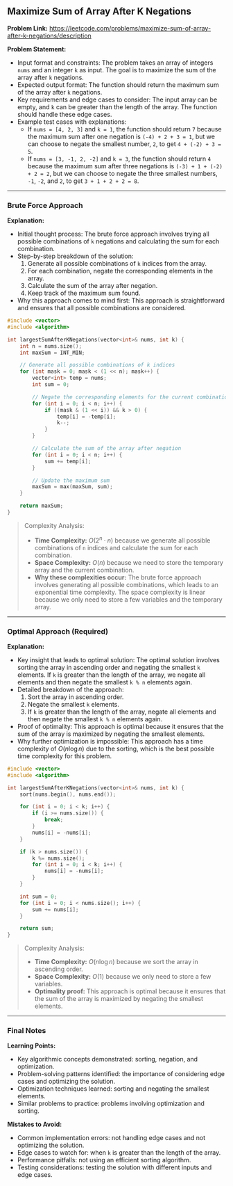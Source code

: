 ## Maximize Sum of Array After K Negations

**Problem Link:** https://leetcode.com/problems/maximize-sum-of-array-after-k-negations/description

**Problem Statement:**
- Input format and constraints: The problem takes an array of integers `nums` and an integer `k` as input. The goal is to maximize the sum of the array after `k` negations.
- Expected output format: The function should return the maximum sum of the array after `k` negations.
- Key requirements and edge cases to consider: The input array can be empty, and `k` can be greater than the length of the array. The function should handle these edge cases.
- Example test cases with explanations: 
    - If `nums = [4, 2, 3]` and `k = 1`, the function should return `7` because the maximum sum after one negation is `(-4) + 2 + 3 = 1`, but we can choose to negate the smallest number, `2`, to get `4 + (-2) + 3 = 5`.
    - If `nums = [3, -1, 2, -2]` and `k = 3`, the function should return `4` because the maximum sum after three negations is `(-3) + 1 + (-2) + 2 = 2`, but we can choose to negate the three smallest numbers, `-1`, `-2`, and `2`, to get `3 + 1 + 2 + 2 = 8`.

---

### Brute Force Approach

**Explanation:**
- Initial thought process: The brute force approach involves trying all possible combinations of `k` negations and calculating the sum for each combination.
- Step-by-step breakdown of the solution: 
    1. Generate all possible combinations of `k` indices from the array.
    2. For each combination, negate the corresponding elements in the array.
    3. Calculate the sum of the array after negation.
    4. Keep track of the maximum sum found.
- Why this approach comes to mind first: This approach is straightforward and ensures that all possible combinations are considered.

```cpp
#include <vector>
#include <algorithm>

int largestSumAfterKNegations(vector<int>& nums, int k) {
    int n = nums.size();
    int maxSum = INT_MIN;

    // Generate all possible combinations of k indices
    for (int mask = 0; mask < (1 << n); mask++) {
        vector<int> temp = nums;
        int sum = 0;

        // Negate the corresponding elements for the current combination
        for (int i = 0; i < n; i++) {
            if ((mask & (1 << i)) && k > 0) {
                temp[i] = -temp[i];
                k--;
            }
        }

        // Calculate the sum of the array after negation
        for (int i = 0; i < n; i++) {
            sum += temp[i];
        }

        // Update the maximum sum
        maxSum = max(maxSum, sum);
    }

    return maxSum;
}
```

> Complexity Analysis:
> - **Time Complexity:** $O(2^n \cdot n)$ because we generate all possible combinations of `n` indices and calculate the sum for each combination.
> - **Space Complexity:** $O(n)$ because we need to store the temporary array and the current combination.
> - **Why these complexities occur:** The brute force approach involves generating all possible combinations, which leads to an exponential time complexity. The space complexity is linear because we only need to store a few variables and the temporary array.

---

### Optimal Approach (Required)

**Explanation:**
- Key insight that leads to optimal solution: The optimal solution involves sorting the array in ascending order and negating the smallest `k` elements. If `k` is greater than the length of the array, we negate all elements and then negate the smallest `k % n` elements again.
- Detailed breakdown of the approach: 
    1. Sort the array in ascending order.
    2. Negate the smallest `k` elements.
    3. If `k` is greater than the length of the array, negate all elements and then negate the smallest `k % n` elements again.
- Proof of optimality: This approach is optimal because it ensures that the sum of the array is maximized by negating the smallest elements.
- Why further optimization is impossible: This approach has a time complexity of $O(n \log n)$ due to the sorting, which is the best possible time complexity for this problem.

```cpp
#include <vector>
#include <algorithm>

int largestSumAfterKNegations(vector<int>& nums, int k) {
    sort(nums.begin(), nums.end());

    for (int i = 0; i < k; i++) {
        if (i >= nums.size()) {
            break;
        }
        nums[i] = -nums[i];
    }

    if (k > nums.size()) {
        k %= nums.size();
        for (int i = 0; i < k; i++) {
            nums[i] = -nums[i];
        }
    }

    int sum = 0;
    for (int i = 0; i < nums.size(); i++) {
        sum += nums[i];
    }

    return sum;
}
```

> Complexity Analysis:
> - **Time Complexity:** $O(n \log n)$ because we sort the array in ascending order.
> - **Space Complexity:** $O(1)$ because we only need to store a few variables.
> - **Optimality proof:** This approach is optimal because it ensures that the sum of the array is maximized by negating the smallest elements.

---

### Final Notes

**Learning Points:**
- Key algorithmic concepts demonstrated: sorting, negation, and optimization.
- Problem-solving patterns identified: the importance of considering edge cases and optimizing the solution.
- Optimization techniques learned: sorting and negating the smallest elements.
- Similar problems to practice: problems involving optimization and sorting.

**Mistakes to Avoid:**
- Common implementation errors: not handling edge cases and not optimizing the solution.
- Edge cases to watch for: when `k` is greater than the length of the array.
- Performance pitfalls: not using an efficient sorting algorithm.
- Testing considerations: testing the solution with different inputs and edge cases.